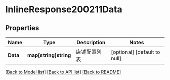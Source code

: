 # InlineResponse200211Data

## Properties
Name | Type | Description | Notes
------------ | ------------- | ------------- | -------------
**Data** | **map[string]string** | 店铺配置列表 | [optional] [default to null]

[[Back to Model list]](../README.md#documentation-for-models) [[Back to API list]](../README.md#documentation-for-api-endpoints) [[Back to README]](../README.md)


